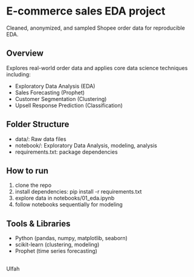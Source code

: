 # E-commerce sales EDA project

Cleaned, anonymized, and sampled Shopee order data for reproducible EDA.

## Overview
Explores real-world order data and applies core data science techniques including:

- Exploratory Data Analysis (EDA)
- Sales Forecasting (Prophet)
- Customer Segmentation (Clustering)
- Upsell Response Prediction (Classification)

## Folder Structure
- data/: Raw data files
- notebook/: Exploratory Data Analysis, modeling, analysis
- requirements.txt: package dependencies

## How to run
1. clone the repo
2. install dependencies: pip install -r requirements.txt
3. explore data in notebooks/01_eda.ipynb
4. follow notebooks sequentially for modeling

## Tools & Libraries
- Python (pandas, numpy, matplotlib, seaborn)
- scikit-learn (clustering, modeling)
- Prophet (time series forecasting)
##
Ulfah

